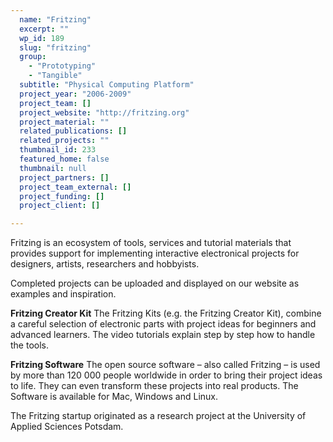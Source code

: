 ```yaml
---
  name: "Fritzing"
  excerpt: ""
  wp_id: 189
  slug: "fritzing"
  group: 
    - "Prototyping"
    - "Tangible"
  subtitle: "Physical Computing Platform"
  project_year: "2006-2009"
  project_team: []
  project_website: "http://fritzing.org"
  project_material: ""
  related_publications: []
  related_projects: ""
  thumbnail_id: 233
  featured_home: false
  thumbnail: null
  project_partners: []
  project_team_external: []
  project_funding: []
  project_client: []

---
```

Fritzing is an ecosystem of tools, services and tutorial materials that provides support for implementing interactive electronical projects for designers, artists, researchers and hobbyists.

Completed projects can be uploaded and displayed on our website as examples and inspiration.

<strong>Fritzing Creator Kit</strong>
The Fritzing Kits (e.g. the Fritzing Creator Kit), combine a careful selection of electronic parts with project ideas for beginners and advanced learners. The video tutorials explain step by step how to handle the tools.

<strong>Fritzing Software</strong>
The open source software – also called Fritzing – is used by more than 120 000 people worldwide in order to bring their project ideas to life. They can even transform these projects into real products. The Software is available for Mac, Windows and Linux.

The Fritzing startup originated as a research project at the University of Applied Sciences Potsdam.